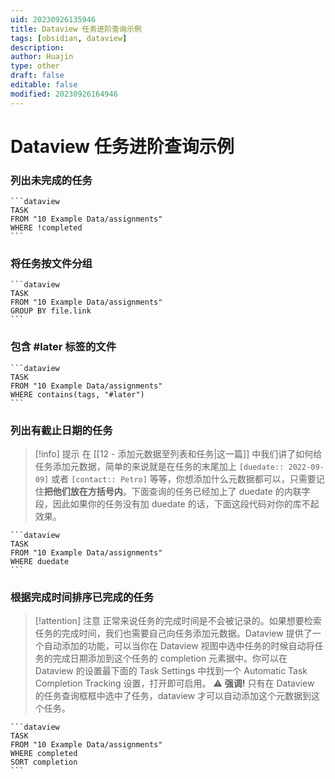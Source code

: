 ```yaml
---
uid: 20230926135946
title: Dataview 任务进阶查询示例
tags: [obsidian, dataview]
description: 
author: Huajin
type: other
draft: false
editable: false
modified: 20230926164946
---
```


# Dataview 任务进阶查询示例

### 列出未完成的任务

`````示例代码
```dataview
TASK
FROM "10 Example Data/assignments"
WHERE !completed
```
`````

### 将任务按文件分组

`````示例代码
```dataview
TASK
FROM "10 Example Data/assignments"
GROUP BY file.link
```
`````

### 包含 #later 标签的文件

`````示例代码
```dataview
TASK
FROM "10 Example Data/assignments"
WHERE contains(tags, "#later")
```
`````

### 列出有截止日期的任务

> [!info] 提示
> 在 [[12 - 添加元数据至列表和任务|这一篇]] 中我们讲了如何给任务添加元数据，简单的来说就是在任务的末尾加上 `[duedate:: 2022-09-09]` 或者 `[contact:: Petro]` 等等，你想添加什么元数据都可以，只需要记住**把他们放在方括号内**。下面查询的任务已经加上了 duedate 的内联字段，因此如果你的任务没有加 duedate 的话，下面这段代码对你的库不起效果。

`````示例代码
```dataview
TASK
FROM "10 Example Data/assignments"
WHERE duedate
```
`````

### 根据完成时间排序已完成的任务

> [!attention] 注意
> 正常来说任务的完成时间是不会被记录的。如果想要检索任务的完成时间，我们也需要自己向任务添加元数据。Dataview 提供了一个自动添加的功能，可以当你在 Dataview 视图中选中任务的时候自动将任务的完成日期添加到这个任务的 completion 元素据中。你可以在 Dataview 的设置最下面的 Task Settings 中找到一个 Automatic Task Completion Tracking 设置，打开即可启用。
> ⚠ **强调!** 只有在 Dataview 的任务查询框框中选中了任务，dataview 才可以自动添加这个元数据到这个任务。

`````示例代码
```dataview
TASK
FROM "10 Example Data/assignments"
WHERE completed
SORT completion
```
`````